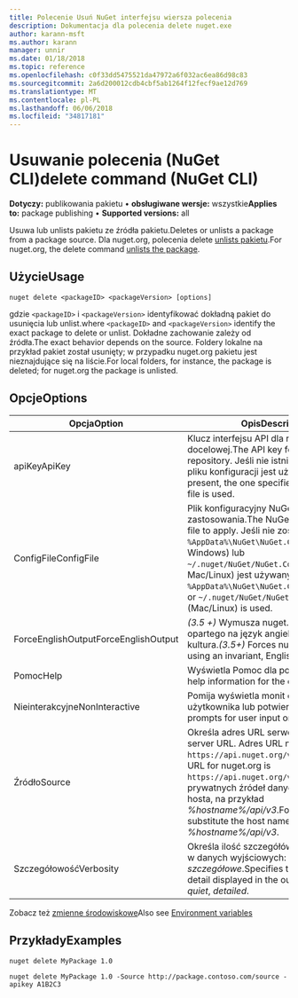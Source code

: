 ```yaml
---
title: Polecenie Usuń NuGet interfejsu wiersza polecenia
description: Dokumentacja dla polecenia delete nuget.exe
author: karann-msft
ms.author: karann
manager: unnir
ms.date: 01/18/2018
ms.topic: reference
ms.openlocfilehash: c0f33dd5475521da47972a6f032ac6ea86d98c83
ms.sourcegitcommit: 2a6d200012cdb4cbf5ab1264f12fecf9ae12d769
ms.translationtype: MT
ms.contentlocale: pl-PL
ms.lasthandoff: 06/06/2018
ms.locfileid: "34817181"
---
```

# <a name="delete-command-nuget-cli"></a><span data-ttu-id="a85e1-103">Usuwanie polecenia (NuGet CLI)</span><span class="sxs-lookup"><span data-stu-id="a85e1-103">delete command (NuGet CLI)</span></span>

<span data-ttu-id="a85e1-104">**Dotyczy:** publikowania pakietu &bullet; **obsługiwane wersje:** wszystkie</span><span class="sxs-lookup"><span data-stu-id="a85e1-104">**Applies to:** package publishing &bullet; **Supported versions:** all</span></span>

<span data-ttu-id="a85e1-105">Usuwa lub unlists pakietu ze źródła pakietu.</span><span class="sxs-lookup"><span data-stu-id="a85e1-105">Deletes or unlists a package from a package source.</span></span> <span data-ttu-id="a85e1-106">Dla nuget.org, polecenia delete [unlists pakietu](../policies/deleting-packages.md).</span><span class="sxs-lookup"><span data-stu-id="a85e1-106">For nuget.org, the delete command [unlists the package](../policies/deleting-packages.md).</span></span>

## <a name="usage"></a><span data-ttu-id="a85e1-107">Użycie</span><span class="sxs-lookup"><span data-stu-id="a85e1-107">Usage</span></span>

```cli
nuget delete <packageID> <packageVersion> [options]
```

<span data-ttu-id="a85e1-108">gdzie `<packageID>` i `<packageVersion>` identyfikować dokładną pakiet do usunięcia lub unlist.</span><span class="sxs-lookup"><span data-stu-id="a85e1-108">where `<packageID>` and `<packageVersion>` identify the exact package to delete or unlist.</span></span> <span data-ttu-id="a85e1-109">Dokładne zachowanie zależy od źródła.</span><span class="sxs-lookup"><span data-stu-id="a85e1-109">The exact behavior depends on the source.</span></span> <span data-ttu-id="a85e1-110">Foldery lokalne na przykład pakiet został usunięty; w przypadku nuget.org pakietu jest nieznajdujące się na liście.</span><span class="sxs-lookup"><span data-stu-id="a85e1-110">For local folders, for instance, the package is deleted; for nuget.org the package is unlisted.</span></span>

## <a name="options"></a><span data-ttu-id="a85e1-111">Opcje</span><span class="sxs-lookup"><span data-stu-id="a85e1-111">Options</span></span>

| <span data-ttu-id="a85e1-112">Opcja</span><span class="sxs-lookup"><span data-stu-id="a85e1-112">Option</span></span> | <span data-ttu-id="a85e1-113">Opis</span><span class="sxs-lookup"><span data-stu-id="a85e1-113">Description</span></span> |
| --- | --- |
| <span data-ttu-id="a85e1-114">apiKey</span><span class="sxs-lookup"><span data-stu-id="a85e1-114">ApiKey</span></span> | <span data-ttu-id="a85e1-115">Klucz interfejsu API dla repozytorium docelowej.</span><span class="sxs-lookup"><span data-stu-id="a85e1-115">The API key for the target repository.</span></span> <span data-ttu-id="a85e1-116">Jeśli nie istnieje określony w pliku konfiguracji jest używany.</span><span class="sxs-lookup"><span data-stu-id="a85e1-116">If not present, the one specified in the config file is used.</span></span> |
| <span data-ttu-id="a85e1-117">ConfigFile</span><span class="sxs-lookup"><span data-stu-id="a85e1-117">ConfigFile</span></span> | <span data-ttu-id="a85e1-118">Plik konfiguracyjny NuGet do zastosowania.</span><span class="sxs-lookup"><span data-stu-id="a85e1-118">The NuGet configuration file to apply.</span></span> <span data-ttu-id="a85e1-119">Jeśli nie zostanie określony, `%AppData%\NuGet\NuGet.Config` (system Windows) lub `~/.nuget/NuGet/NuGet.Config` (system Mac/Linux) jest używany.</span><span class="sxs-lookup"><span data-stu-id="a85e1-119">If not specified, `%AppData%\NuGet\NuGet.Config` (Windows) or `~/.nuget/NuGet/NuGet.Config` (Mac/Linux) is used.</span></span>|
| <span data-ttu-id="a85e1-120">ForceEnglishOutput</span><span class="sxs-lookup"><span data-stu-id="a85e1-120">ForceEnglishOutput</span></span> | <span data-ttu-id="a85e1-121">*(3.5 +)* Wymusza nuget.exe przy użyciu opartego na język angielski, niezmienna kultura.</span><span class="sxs-lookup"><span data-stu-id="a85e1-121">*(3.5+)* Forces nuget.exe to run using an invariant, English-based culture.</span></span> |
| <span data-ttu-id="a85e1-122">Pomoc</span><span class="sxs-lookup"><span data-stu-id="a85e1-122">Help</span></span> | <span data-ttu-id="a85e1-123">Wyświetla Pomoc dla polecenia.</span><span class="sxs-lookup"><span data-stu-id="a85e1-123">Displays help information for the command.</span></span> |
| <span data-ttu-id="a85e1-124">Nieinterakcyjne</span><span class="sxs-lookup"><span data-stu-id="a85e1-124">NonInteractive</span></span> | <span data-ttu-id="a85e1-125">Pomija wyświetla monit o dane wejściowe użytkownika lub potwierdzeń.</span><span class="sxs-lookup"><span data-stu-id="a85e1-125">Suppresses prompts for user input or confirmations.</span></span> |
| <span data-ttu-id="a85e1-126">Źródło</span><span class="sxs-lookup"><span data-stu-id="a85e1-126">Source</span></span> | <span data-ttu-id="a85e1-127">Określa adres URL serwera.</span><span class="sxs-lookup"><span data-stu-id="a85e1-127">Specifies the server URL.</span></span> <span data-ttu-id="a85e1-128">Adres URL nuget.org jest `https://api.nuget.org/v3/index.json`.</span><span class="sxs-lookup"><span data-stu-id="a85e1-128">The URL for nuget.org is `https://api.nuget.org/v3/index.json`.</span></span> <span data-ttu-id="a85e1-129">Dla prywatnych źródeł danych, zastąp nazwę hosta, na przykład *%hostname%/api/v3*.</span><span class="sxs-lookup"><span data-stu-id="a85e1-129">For private feeds, substitute the host name, for example, *%hostname%/api/v3*.</span></span> |
| <span data-ttu-id="a85e1-130">Szczegółowość</span><span class="sxs-lookup"><span data-stu-id="a85e1-130">Verbosity</span></span> | <span data-ttu-id="a85e1-131">Określa ilość szczegółów wyświetlanych w danych wyjściowych: *normalne*, *quiet*, *szczegółowe*.</span><span class="sxs-lookup"><span data-stu-id="a85e1-131">Specifies the amount of detail displayed in the output: *normal*, *quiet*, *detailed*.</span></span> |

<span data-ttu-id="a85e1-132">Zobacz też [zmienne środowiskowe](cli-ref-environment-variables.md)</span><span class="sxs-lookup"><span data-stu-id="a85e1-132">Also see [Environment variables](cli-ref-environment-variables.md)</span></span>

## <a name="examples"></a><span data-ttu-id="a85e1-133">Przykłady</span><span class="sxs-lookup"><span data-stu-id="a85e1-133">Examples</span></span>

```cli
nuget delete MyPackage 1.0

nuget delete MyPackage 1.0 -Source http://package.contoso.com/source -apikey A1B2C3
```
